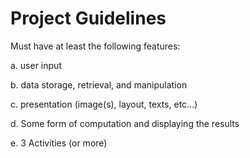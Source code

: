 # Project Guidelines

Must have at least the following features:

a. user input

b. data storage, retrieval, and manipulation

c. presentation (image(s), layout, texts, etc...)

d. Some form of computation and displaying the results

e. 3 Activities (or more)

